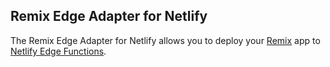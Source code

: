 ## Remix Edge Adapter for Netlify

The Remix Edge Adapter for Netlify allows you to deploy your [Remix](https://remix.run) app to
[Netlify Edge Functions](https://docs.netlify.com/edge-functions/overview/).
